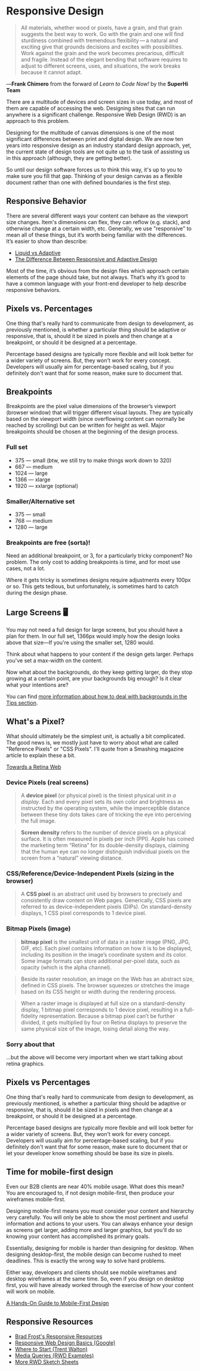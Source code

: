 # Responsive Design

> All materials, whether wood or pixels, have a grain, and that grain suggests the best way to work. Go with the grain and one will find sturdiness combined with tremendous flexibility — a natural and exciting give that grounds decisions and excites with possibilities. Work against the grain and the work becomes precarious, difficult and fragile. Instead of the elegant bending that software requires to adjust to different screens, uses, and situations, the work breaks because it cannot adapt.

&mdash;**Frank Chimero** from the forward of _Learn to Code Now!_ by the **SuperHi Team**

There are a multitude of devices and screen sizes in use today, and most of them are capable of accessing the web. Designing sites that can run anywhere is a significant challenge. Responsive Web Design (RWD) is an approach to this problem.

Designing for the multitude of canvas dimensions is one of the most significant differences between print and digital design. We are now ten years into responsive design as an industry standard design approach, yet, the current state of design tools are not quite up to the task of assisting us in this approach (although, they are getting better).

So until our design software forces us to think this way, it's up to you to make sure you fill that gap. Thinking of your design canvas as a flexible document rather than one with defined boundaries is the first step.

## Responsive Behavior

There are several different ways your content can behave as the viewport size changes. Item&#39;s dimensions can flex, they can reflow (e.g. stack), and otherwise change at a certain width, etc. Generally, we use &quot;responsive&quot; to mean all of these things, but it’s worth being familiar with the differences. It’s easier to show than describe:

- [Liquid vs Adaptive](http://g-mops.net/epica_saitama/epica_layout/index_adaptive.html)
- [The Difference Between Responsive and Adaptive Design](https://css-tricks.com/the-difference-between-responsive-and-adaptive-design/)

Most of the time, it’s obvious from the design files which approach certain elements of the page should take, but not always. That’s why it’s good to have a common language with your front-end developer to help describe responsive behaviors.

## Pixels vs. Percentages

One thing that&#39;s really hard to communicate from design to development, as previously mentioned, is whether a particular thing should be adaptive or responsive, that is, should it be sized in pixels and then change at a breakpoint, or should it be designed at a percentage.

Percentage based designs are typically more flexible and will look better for a wider variety of screens. But, they won&#39;t work for every concept. Developers will usually aim for percentage-based scaling, but if you definitely don&#39;t want that for some reason, make sure to document that.

## Breakpoints

Breakpoints are the pixel value dimensions of the browser’s viewport (browser window) that will trigger different visual layouts. They are typically based on the viewport width (since overflowing content can normally be reached by scrolling) but can be written for height as well. Major breakpoints should be chosen at the beginning of the design process.

### Full set

- 375 — small (btw, we still try to make things work down to 320)
- 667 — medium
- 1024 — large
- 1366 — xlarge
- 1920 — xxlarge (optional)

### Smaller/Alternative set

- 375 — small
- 768 — medium
- 1280 — large

<callout copy='However, these are starting points. If they don&#39;t work with your design, change them!' emoji="megaphone"></callout>

### Breakpoints are free (sorta)!

Need an additional breakpoint, or 3, for a particularly tricky component? No problem. The only cost to adding breakpoints is time, and for most use cases, not a lot.

Where it gets tricky is sometimes designs require adjustments every 100px or so. This gets tedious, but unfortunately, is sometimes hard to catch during the design phase.

## Large Screens 🖥️

You may not need a full design for large screens, but you should have a plan for them. In our full set, 1366px would imply how the design looks above that size—If you&#39;re using the smaller set, 1280 would.

Think about what happens to your content if the design gets larger. Perhaps you&#39;ve set a max-width on the content.

Now what about the backgrounds, do they keep getting larger, do they stop growing at a certain point, are your backgrounds big enough? Is it clear what your intentions are?

You can find [more information about how to deal with backgrounds in the Tips section](/tips/max-widths).

## What&#39;s a Pixel?

What should ultimately be the simplest unit, is actually a bit complicated. The good news is, we mostly just have to worry about what are called &quot;Reference Pixels&quot; or &quot;CSS Pixels&quot;. I&#39;ll quote from a Smashing magazine article to explain these a bit.

[Towards a Retina Web](https://www.smashingmagazine.com/2012/08/towards-retina-web/)

### Device Pixels (real screens)

> A **device pixel** (or physical pixel) is the tiniest physical unit _in a display_. Each and every pixel sets its own color and brightness as instructed by the operating system, while the imperceptible distance between these tiny dots takes care of tricking the eye into perceiving the full image.

> **Screen density** refers to the number of device pixels on a physical surface. It is often measured in pixels per inch (PPI). Apple has coined the marketing term “Retina” for its double-density displays, claiming that the human eye can no longer distinguish individual pixels on the screen from a “natural” viewing distance.

### CSS/Reference/Device-Independent Pixels (sizing in the browser)

> A **CSS pixel** is an abstract unit used by browsers to precisely and consistently draw content on Web pages. Generically, CSS pixels are referred to as device-independent pixels (DIPs). On standard-density displays, 1 CSS pixel corresponds to 1 device pixel.

### Bitmap Pixels (image)

> **bitmap pixel** is the smallest unit of data in a raster image (PNG, JPG, GIF, etc). Each pixel contains information on how it is to be displayed, including its position in the image’s coordinate system and its color. Some image formats can store additional per-pixel data, such as opacity (which is the alpha channel).

> Beside its raster resolution, an image on the Web has an abstract size, defined in CSS pixels. The browser squeezes or stretches the image based on its CSS height or width during the rendering process.

> When a raster image is displayed at full size on a standard-density display, 1 bitmap pixel corresponds to 1 device pixel, resulting in a full-fidelity representation. Because a bitmap pixel can’t be further divided, it gets multiplied by four on Retina displays to preserve the same physical size of the image, losing detail along the way.

### Sorry about that

...but the above will become very important when we start talking about retina graphics.

## Pixels vs Percentages

One thing that&#39;s really hard to communicate from design to development, as previously mentioned, is whether a particular thing should be adaptive or responsive, that is, should it be sized in pixels and then change at a breakpoint, or should it be designed at a percentage.

Percentage based designs are typically more flexible and will look better for a wider variety of screens. But, they won&#39;t work for every concept. Developers will usually aim for percentage-based scaling, but if you definitely don&#39;t want that for some reason, make sure to document that or let your developer know something should be base its size in pixels.

## Time for mobile-first design

Even our B2B clients are near 40% mobile usage. What does this mean? You are encouraged to, if not design mobile-first, then produce your wireframes mobile-first.

Designing mobile-first means you must consider your content and hierarchy very carefully. You will only be able to show the most pertinent and useful information and actions to your users. You can always enhance your design as screens get larger, adding more and larger graphics, but you'll do so knowing your content has accomplished its primary goals.

Essentially, designing for mobile is harder than designing for desktop. When designing desktop-first, the mobile design can become rushed to meet deadlines. This is exactly the wrong way to solve hard problems.

Either way, developers and clients should see mobile wireframes and desktop wireframes at the same time. So, even if you design on desktop first, you will have already worked through the exercise of how your content will work on mobile.

<callout copy="If your content doesn&#39;t work on mobile, your content <em>doesn&#39;t work</em>." emoji="fire"></callout>

[A Hands-On Guide to Mobile-First Design](https://www.uxpin.com/studio/blog/a-hands-on-guide-to-mobile-first-design/)

## Responsive Resources

- [Brad Frost&#39;s Responsive Resources](http://bradfrost.github.io/this-is-responsive/resources.html)
- [Responsive Web Design Basics (Google)](https://developers.google.com/web/fundamentals/design-and-ui/responsive/)
- [Where to Start (Trent Walton)](http://trentwalton.com/2013/02/07/where-to-start/)
- [Media Queries (RWD Examples)](https://mediaqueri.es/)
- [More RWD Sketch Sheets](http://zurb.com/playground/responsive-sketchsheets)

